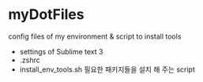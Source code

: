 # myDotFiles
config files of my environment & script to install tools 

- settings of Sublime text 3
- .zshrc 
- install_env_tools.sh 필요한 패키지들을 설치 해 주는 script
